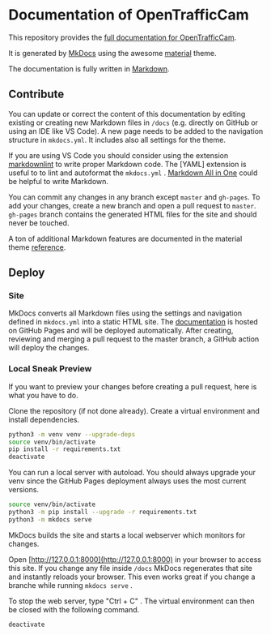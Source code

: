 # Documentation of OpenTrafficCam

This repository provides the [full documentation for OpenTrafficCam](https://opentrafficcam.org).

It is generated by [MkDocs](https://www.mkdocs.org/) using the awesome [material](https://squidfunk.github.io/mkdocs-material/) theme.

The documentation is fully written in [Markdown](https://python-markdown.github.io/).

## Contribute

You can update or correct the content of this documentation by editing existing or creating new Markdown files in ```/docs``` (e.g. directly on GitHub or using an IDE like VS Code).
A new page needs to be added to the navigation structure in ```mkdocs.yml```.
It includes also all settings for the theme.

If you are using VS Code you should consider using the extension [markdownlint](https://marketplace.visualstudio.com/items?itemName=DavidAnson.vscode-markdownlint) to write proper Markdown code.
The [YAML] extension is useful to to lint and autoformat the ```mkdocs.yml``` .
[Markdown All in One](https://marketplace.visualstudio.com/items?itemName=yzhang.markdown-all-in-one) could be helpful to write Markdown.

You can commit any changes in any branch except `master` and `gh-pages`.
To add your changes, create a new branch and open a pull request to `master`.
`gh-pages` branch contains the generated HTML files for the site and should never be touched.

A ton of additional Markdown features are documented in the material theme [reference](https://squidfunk.github.io/mkdocs-material/reference/abbreviations/).

## Deploy

### Site

MkDocs converts all Markdown files using the settings and navigation defined in ```mkdocs.yml``` into a static HTML site.
The [documentation](https://opentrafficcam.org) is hosted on GitHub Pages and will be deployed automatically.
After creating, reviewing and merging a pull request to the master branch, a GitHub action will deploy the changes.

### Local Sneak Preview

If you want to preview your changes before creating a pull request, here is what you have to do.

Clone the repository (if not done already).
Create a virtual environment and install dependencies.

```bash
python3 -m venv venv --upgrade-deps
source venv/bin/activate
pip install -r requirements.txt
deactivate
```

You can run a local server with autoload.
You should always upgrade your venv since the GitHub Pages deployment always uses the most current versions.

```bash
source venv/bin/activate
python3 -m pip install --upgrade -r requirements.txt
python3 -m mkdocs serve
```

MkDocs builds the site and starts a local webserver which monitors for changes.

Open [http://127.0.0.1:8000](http://127.0.0.1:8000) in your browser to access this site.
If you change any file inside ```/docs``` MkDocs regenerates that site and instantly reloads your browser.
This even works great if you change a branche while running ```mkdocs serve``` .

To stop the web server, type "Ctrl + C" .
The virtual environment can then be closed with the following command.

```bash
deactivate
```
